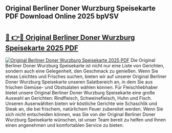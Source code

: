 ## Original Berliner Doner Wurzburg Speisekarte PDF Download Online 2025 bpVSV

# <h2><a href="http://gcb56m0.nevu.top/?p=Original+Berliner+Doner+Wurzburg+Speisekarte">🔗 👉🔴 Original Berliner Doner Wurzburg Speisekarte 2025 PDF</a></h2>

[![Original Berliner Doner Wurzburg Speisekarte 2025 PDF](https://i.imgur.com/dBaPXMq.png)](http://gcb56m0.nevu.top/?p=Original+Berliner+Doner+Wurzburg+Speisekarte)
Die Original Berliner Doner Wurzburg Speisekarte ist nicht nur eine Liste von Gerichten, sondern auch eine Gelegenheit, den Geschmack zu genießen. Wenn Sie etwas Leichtes und Frisches suchen, bieten wir auf unserer Original Berliner Doner Wurzburg Speisekarte unseren Salatbereich an, in dem Sie aus frischen Gemüse- und Obstsalaten wählen können. Für Fleischliebhaber bietet unsere Original Berliner Doner Wurzburg Speisekarte eine große Auswahl an Gerichten: Rindfleisch, Schweinefleisch, Huhn und Fisch. Unseren Auserwählten bieten wir köstliche Gerichte wie Schaschlik und Steak an, die bei frischem, natürlichem Feuer zubereitet werden. Wenn Sie sich nicht entscheiden können, was Sie von der Original Berliner Doner Wurzburg Speisekarte wünschen, ist unser Team bereit zu helfen und Ihnen einen angenehmen und komfortablen Service zu bieten.
